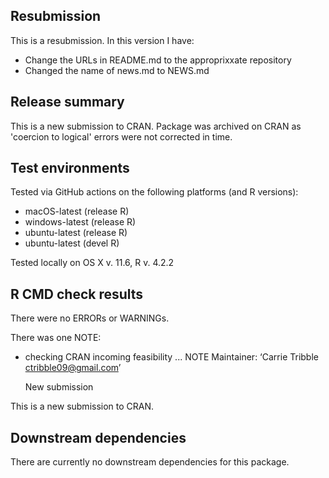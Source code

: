 ## Resubmission
This is a resubmission. In this version I have:

* Change the URLs in README.md to the approprixxate repository
* Changed the name of news.md to NEWS.md 

## Release summary
This is a new submission to CRAN. Package was archived on CRAN as 'coercion
to logical' errors were not corrected in time. 

## Test environments
Tested via GitHub actions on the following platforms (and R versions):

* macOS-latest (release R)
* windows-latest (release R)
* ubuntu-latest (release R)
* ubuntu-latest (devel R)

Tested locally on OS X v. 11.6, R v. 4.2.2

## R CMD check results 
There were no ERRORs or WARNINGs. 

There was one NOTE:

* checking CRAN incoming feasibility ... NOTE
  Maintainer: ‘Carrie Tribble <ctribble09@gmail.com>’

  New submission

This is a new submission to CRAN.

## Downstream dependencies
There are currently no downstream dependencies for this package. 
